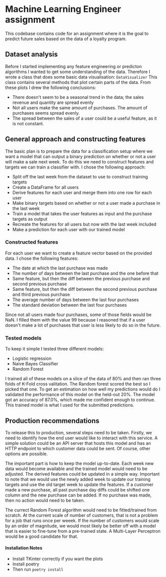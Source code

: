 # Machine Learning Engineer assignment

This codebase contains code for an assignment where it is the goal to predict future sales based on the
data of a loyalty program.

## Dataset analysis
Before I started implementing any feature engineering or predicton algorithms I wanted to get some
understanding of the data. Therefore I wrote a class that does some basic data visualisation: `DataVisualizer`
This class contains several methods that plot certain parts of the data. From these plots I drew the
following conclusions:
* There doesn't seem to be a seasonal trend in the data; the sales revenue and quantity are spread evenly
* Not all users make the same amount of purchases. The amount of purchases seems spread evenly.
* The spread between the sales of a user could be a useful feature, as it is not constant.

## General approach and constructing features
The basic plan is to prepare the data for a classification setup where we want a model that can
output a binary prediction on whether or not a user will make a sale next week. To do this
we need to construct features and targets we can train a classifier with. I chose the following
approach:
 * Split off the last week from the dataset to use to construct training targets
 * Create a DataFrame for all users
 * Derive features for each user and merge them into one row for each user
 * Make binary targets based on whether or not a user made a purchase in the last week
 * Train a model that takes the user features as input and the purchase targets as output
 * Recreate the features for all users but now with the last week included
 * Make a prediction for each user with our trained model

### Constructed features
For each user we want to create a feature vector based on the provided data. I chose the
following features:
 * The date at which the last purchase was made
 * The number of days between the last purchase and the one before that
 * Same feature, but then the diff between the previous purchase and second previous purchase
 * Same feature, but then the diff between the second previous purchase and third previous purchase
 * The average number of days between the last four purchases
 * The standard deviation between the last four purchases

Since not all users made four purchases, some of those fields would be NaN. I filled them with
the value 99 because I reasoned that if a user doesn't make a lot of purchases that user is
less likely to do so in the future.

### Tested models
To keep it simple I tested three different models:
 * Logistic regression
 * Naive Bayes Classifier
 * Random Forest

I trained all of these models on a slice of the data of 80% and then ran three folds of
K-Fold cross valitation. The Random forest scored the best so I picked that one. To get
an estimation on how well my predictions would do I validated the performance of this
model on the held-out 20%. The model got an accuracy of 87.0%, which made me confident
enough to continue. This trained model is what I used for the submitted predictions.

## Production recommendations
To release this to production, several steps need to be taken. Firstly, we need to identify
how the end user would like to interact with this service. A simple solution could be an
API server that hosts this model and has an HTTP endpoint to which customer data could be
sent. Of course, other options are possible.

The important part is how to keep the model up-to-date. Each week new data would become
available and the trained model would need to be adjusted. The derived features could
be updated in a simple way. Important to note that we would use the newly added week
to update our training targets and use the old target week to update the features.
If a customer made a new purchase, all past purchase day diffs could be shifted one
column and the new purchase can be added. If no purchase was made, then no action would
need to be taken.

The currect Random Forest algorithm would need to be fitted/trained from scratch. At the
current scale of number of customers, that is not a problem for a job that runs once per
weeek. If the number of customers would scale by an order of magnitude, we would most
likely be better off with a model that is easier to fine-tune from a pre-trained state.
A Multi-Layer Perceptron would be a good candidate for that.


#### Installation Notes
* Install TKinter correctly if you want the plots
* Install poetry
* Then run `poetry install`
